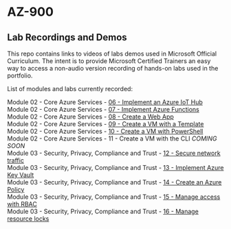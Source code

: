 # AZ-900


## Lab Recordings and Demos

This repo contains links to videos of labs demos used in Microsoft Official Curriculum.
The intent is to provide Microsoft Certified Trainers an easy way to access a non-audio version recording of hands-on labs used in the portfolio.

List of modules and labs currently recorded:


Module 02 - Core Azure Services -  [06 - Implement an Azure IoT Hub](https://wwlcontent.azureedge.net/moc/Exported/AZ-900\AZ900-Implement-an-AzureIotHub.mp4)  
Module 02 - Core Azure Services -  [07 - Implement Azure Functions](https://wwlcontent.azureedge.net/moc/Exported/AZ-900\AZ900-Implment-Azure-Functions.mp4)  
Module 02 - Core Azure Services -  [08 - Create a Web App](https://wwlcontent.azureedge.net/moc/Exported/AZ-900\AZ900-CreateaWebApp.mp4)  
Module 02 - Core Azure Services -  [09 - Create a VM with a Template](https://wwlcontent.azureedge.net/moc/Exported/AZ-900\AZ900-CreateaVMWithaTemplate.mp4)  
Module 02 - Core Azure Services -  [10 - Create a VM with PowerShell](https://wwlcontent.azureedge.net/moc/Exported/AZ-900\AZ900-CreateaVMwithPowershell.mp4)  
Module 02 - Core Azure Services -  11 - Create a VM with the CLI _COMING SOON_  
Module 03 - Security, Privacy, Compliance and Trust -  [12 - Secure network traffic](https://wwlcontent.azureedge.net/moc/Exported/AZ-900\AZ900-SecureNetworkTraffic.mp4)  
Module 03 - Security, Privacy, Compliance and Trust -  [13 - Implement Azure Key Vault](https://wwlcontent.azureedge.net/moc/Exported/AZ-900\AZ900-Implement-Key-Vault.mp4)  
Module 03 - Security, Privacy, Compliance and Trust -  [14 - Create an Azure Policy](https://wwlcontent.azureedge.net/moc/Exported/AZ-900\AZ900-CreateAzurePolicy.mp4)  
Module 03 - Security, Privacy, Compliance and Trust -  [15 - Manage access with RBAC](https://wwlcontent.azureedge.net/moc/Exported/AZ-900\AZ900-ManageAccesswithRBAC.mp4)  
Module 03 - Security, Privacy, Compliance and Trust -  [16 - Manage resource locks](https://wwlcontent.azureedge.net/moc/Exported/AZ-900\AZ900-ManageResourceLocks.mp4)  


